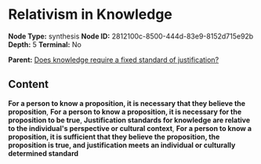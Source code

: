 # Relativism in Knowledge

**Node Type:** synthesis
**Node ID:** 2812100c-8500-444d-83e9-8152d715e92b
**Depth:** 5
**Terminal:** No

**Parent:** [Does knowledge require a fixed standard of justification?](does-knowledge-require-a-fixed-standard-of-justification-antithesis-03c5fb8b-d9f0-4368-bee0-aad1353f0613.md)

## Content

**For a person to know a proposition, it is necessary that they believe the proposition**, **For a person to know a proposition, it is necessary for the proposition to be true**, **Justification standards for knowledge are relative to the individual's perspective or cultural context**, **For a person to know a proposition, it is sufficient that they believe the proposition, the proposition is true, and justification meets an individual or culturally determined standard**

